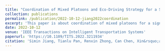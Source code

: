 ```yaml
---
title: "Coordination of Mixed Platoons and Eco-Driving Strategy for a Signal-Free Intersection"
collection: publications
permalink: /publication/2022-10-12-jiang2022coordination
excerpt: 'This paper is about coordination of mixed platoons for a signal-free intersection.'
date: 2022-10-12
venue: 'IEEE Transactions on Intelligent Transportation Systems'
paperurl: 'https://10.1109/TITS.2022.3211934'
citation: 'Simin Jiang, Tianlu Pan, Renxin Zhong, Can Chen, Xin&rsquo;an Li, Shimin Wang (2022). &quot;Coordination of Mixed Platoons and Eco-Driving Strategy for a Signal-Free Intersection.&quot; <i>IEEE Transactions on Intelligent Transportation Systems</i>. 24(6): 6597-6613.'
---
```

